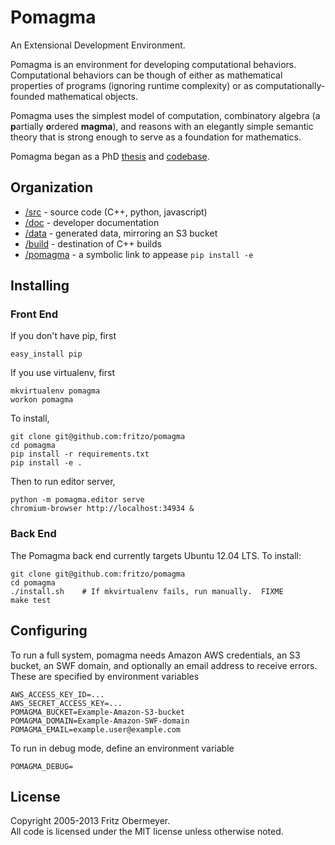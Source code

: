 # Pomagma

An Extensional Development Environment.

Pomagma is an environment for developing computational behaviors.
Computational behaviors can be though of
either as mathematical properties of programs (ignoring runtime complexity)
or as computationally-founded mathematical objects.

Pomagma uses the simplest model of computation,
combinatory algebra (a <b>p</b>artially <b>o</b>rdered <b>magma</b>),
and reasons with an elegantly simple semantic theory
that is strong enough to serve as a foundation for mathematics.

Pomagma began as a PhD [thesis](http://fritzo.org/thesis.pdf) and
[codebase](http://github.com/fritzo/Johann).

## Organization

- [/src](src) - source code (C++, python, javascript)
- [/doc](doc) - developer documentation
- [/data](data) - generated data, mirroring an S3 bucket
- [/build](build) - destination of C++ builds
- [/pomagma](pomagma) - a symbolic link to appease `pip install -e`

## Installing

### Front End

If you don't have pip, first

    easy_install pip

If you use virtualenv, first

    mkvirtualenv pomagma
    workon pomagma

To install,

    git clone git@github.com:fritzo/pomagma
    cd pomagma
    pip install -r requirements.txt
    pip install -e .

Then to run editor server,

    python -m pomagma.editor serve
    chromium-browser http://localhost:34934 &

### Back End

The Pomagma back end currently targets Ubuntu 12.04 LTS.
To install:

    git clone git@github.com:fritzo/pomagma
    cd pomagma
    ./install.sh    # If mkvirtualenv fails, run manually.  FIXME
    make test

## Configuring

To run a full system, pomagma needs Amazon AWS credentials, an S3 bucket,
an SWF domain, and optionally an email address to receive errors.
These are specified by environment variables
 
    AWS_ACCESS_KEY_ID=...
    AWS_SECRET_ACCESS_KEY=...
    POMAGMA_BUCKET=Example-Amazon-S3-bucket
    POMAGMA_DOMAIN=Example-Amazon-SWF-domain
    POMAGMA_EMAIL=example.user@example.com

To run in debug mode, define an environment variable

    POMAGMA_DEBUG=

## License

Copyright 2005-2013 Fritz Obermeyer.<br/>
All code is licensed under the MIT license unless otherwise noted.
